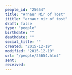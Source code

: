 ```yaml
---
people_id: "25654"
title: "Arnaur Mir of Tost"
ititle: "arnaur mir of tost"
draft: false
type: "people"
birthdate: ""
deathdate: ""
social_title: ""
created: "2015-12-19"
modified: "2015-12-19"
url: "/people/25654.html"
sent:
received:
---
```

